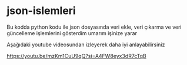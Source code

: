 # json-islemleri
Bu kodda python kodu ile json dosyasında veri ekle, veri çıkarma ve veri güncelleme işlemlerini gösterdim umarım işinize yarar

Aşağıdaki youtube videosundan izleyerek daha iyi anlayabilirsiniz

https://youtu.be/mzKm1CuU9qQ?si=A4FW8eyx3dR7cTqB
